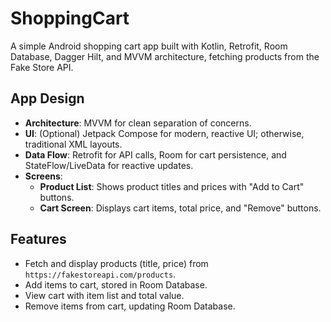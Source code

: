 # ShoppingCart

A simple Android shopping cart app built with Kotlin, Retrofit, Room Database, Dagger Hilt, and MVVM architecture, fetching products from the Fake Store API.

## App Design
- **Architecture**: MVVM for clean separation of concerns.
- **UI**: (Optional) Jetpack Compose for modern, reactive UI; otherwise, traditional XML layouts.
- **Data Flow**: Retrofit for API calls, Room for cart persistence, and StateFlow/LiveData for reactive updates.
- **Screens**:
  - **Product List**: Shows product titles and prices with "Add to Cart" buttons.
  - **Cart Screen**: Displays cart items, total price, and "Remove" buttons.

## Features
- Fetch and display products (title, price) from `https://fakestoreapi.com/products`.
- Add items to cart, stored in Room Database.
- View cart with item list and total value.
- Remove items from cart, updating Room Database.

